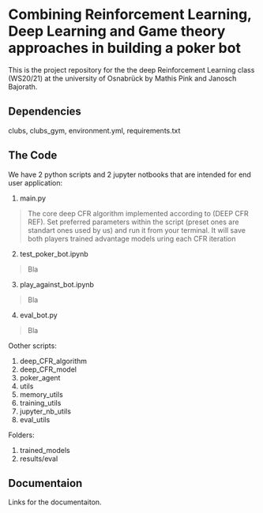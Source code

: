 # Combining Reinforcement Learning, Deep Learning and Game theory approaches in building a poker bot

This is the project repository for the the deep Reinforcement Learning class (WS20/21) at the university of Osnabrück by Mathis Pink and Janosch Bajorath.

## Dependencies
clubs, clubs_gym, environment.yml, requirements.txt

## The Code
We have 2 python scripts and 2 jupyter notbooks that are intended for end user application:
1. main.py
> The core deep CFR algorithm implemented according to (DEEP CFR REF). Set preferred parameters within the script (preset ones are standart ones used by us) and run it from your terminal. It will save both players trained advantage models uring each CFR iteration

2. test_poker_bot.ipynb
> Bla

3. play_against_bot.ipynb
> Bla

4. eval_bot.py
> Bla

Oother scripts:
1. deep_CFR_algorithm
2. deep_CFR_model
3. poker_agent
4. utils
5. memory_utils
6. training_utils
7. jupyter_nb_utils
8. eval_utils

Folders:
1. trained_models
2. results/eval

## Documentaion

Links for the documentaiton.
